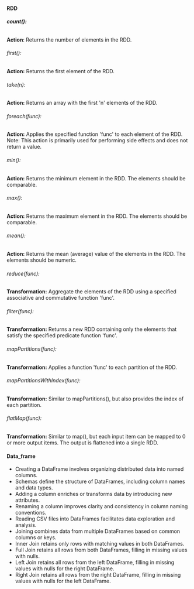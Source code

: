#### RDD

###### **count():**
**Action**: Returns the number of elements in the RDD.

###### first():
**Action:** Returns the first element of the RDD.

###### take(n):
**Action:** Returns an array with the first 'n' elements of the RDD.

###### foreach(func):
**Action:** Applies the specified function 'func' to each element of the RDD. Note: This action is primarily used for performing side effects and does not return a value.

###### min():
**Action:** Returns the minimum element in the RDD. The elements should be comparable.

###### max():
**Action:** Returns the maximum element in the RDD. The elements should be comparable.

###### mean():
**Action:** Returns the mean (average) value of the elements in the RDD. The elements should be numeric.

###### reduce(func):
**Transformation:** Aggregate the elements of the RDD using a specified associative and commutative function 'func'.

###### filter(func):
**Transformation:** Returns a new RDD containing only the elements that satisfy the specified predicate function 'func'.

###### mapPartitions(func):
**Transformation:** Applies a function 'func' to each partition of the RDD.

###### mapPartitionsWithIndex(func):
**Transformation:** Similar to mapPartitions(), but also provides the index of each partition.

###### flatMap(func):
**Transformation:** Similar to map(), but each input item can be mapped to 0 or more output items. The output is flattened into a single RDD.


#### Data_frame

* Creating a DataFrame involves organizing distributed data into named columns.
* Schemas define the structure of DataFrames, including column names and data types.
* Adding a column enriches or transforms data by introducing new attributes.
* Renaming a column improves clarity and consistency in column naming conventions.
* Reading CSV files into DataFrames facilitates data exploration and analysis.
* Joining combines data from multiple DataFrames based on common columns or keys.
* Inner Join retains only rows with matching values in both DataFrames.
* Full Join retains all rows from both DataFrames, filling in missing values with nulls.
* Left Join retains all rows from the left DataFrame, filling in missing values with nulls for the right DataFrame.
* Right Join retains all rows from the right DataFrame, filling in missing values with nulls for the left DataFrame.